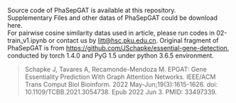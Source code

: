 Source code of PhaSepGAT is available at this repository.  
Supplementary Files and other datas of PhaSepGAT could be download here.  
For pairwise cosine similarity datas used in article, please run codes in 02-train_v1.ipynb or contact us by litt@hsc.pku.edu.cn.
Original fragment of PhaSepGAT is from https://github.com/JSchapke/essential-gene-detection, conducted by torch 1.4.0 and PyG 1.5 under python 3.6.5 environment.
> Schapke J, Tavares A, Recamonde-Mendoza M. EPGAT: Gene Essentiality Prediction With Graph Attention Networks. IEEE/ACM Trans Comput Biol Bioinform. 2022 May-Jun;19(3):1615-1626. doi: 10.1109/TCBB.2021.3054738. Epub 2022 Jun 3. PMID: 33497339.
